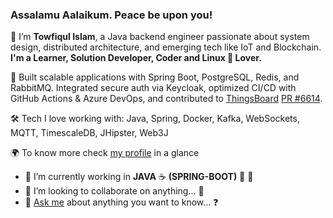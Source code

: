 ### Assalamu Aalaikum. Peace be upon you! 
👋 I’m **Towfiqul Islam**, a Java backend engineer passionate about system design, distributed architecture, and emerging tech like IoT and Blockchain.
**I'm a Learner, Solution Developer, Coder and Linux 🐧 Lover.**

🚀 Built scalable applications with Spring Boot, PostgreSQL, Redis, and RabbitMQ. Integrated secure auth via Keycloak, optimized CI/CD with GitHub Actions & Azure DevOps, and contributed to [ThingsBoard](https://github.com/thingsboard/thingsboard) [PR #6614](https://github.com/thingsboard/thingsboard/pull/6614).

🛠 Tech I love working with: Java, Spring, Docker, Kafka, WebSockets, MQTT, TimescaleDB, JHipster, Web3J

🌍 To know more check [my profile](https://laziestcoder.github.io) in a glance

- 🔭 I’m currently working in **JAVA** :coffee: **(SPRING-BOOT)** :herb: :leaves:
- 👯 I’m looking to collaborate on anything... :revolving_hearts:
- 💬 [Ask me](mailto:towfiq.106@gmail.com) about anything you want to know... :question:
